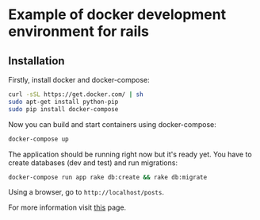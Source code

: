 # Example of docker development environment for rails

## Installation

Firstly, install docker and docker-compose:
```bash
curl -sSL https://get.docker.com/ | sh
sudo apt-get install python-pip
sudo pip install docker-compose
```

Now you can build and start containers using docker-compose:
```bash
docker-compose up
```

The application should be running right now but it's ready yet.
You have to create databases (dev and test) and run migrations:
```bash
docker-compose run app rake db:create && rake db:migrate
```

Using a browser, go to ```http://localhost/posts```.

For more information visit [this](#) page.
